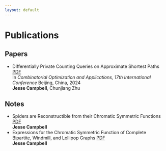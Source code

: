 ```yaml
---
layout: default
---
```


  <h1>Publications</h1>
  
  <section id="papers">
    <h2>Papers</h2>
    <ul>
      <li>
        <span class="publication-title">Differentially Private Counting Queries on Approximate Shortest Paths</span> <a href="files/approximate_range_query.pdf" target="_blank">PDF</a><br>
        <span class="publication-venue">In <em>Combinatorial Optimization and Applications, 17th International Conference</em> Beijing, China, 2024</span><br>
        <span class="publication-authors"><b>Jesse Campbell</b>, Chunjiang Zhu</span><br>
      </li>
    </ul>
  </section>
  
  <section id="notes">
    <h2>Notes</h2>
    <ul>
      <li>
        <span class="publication-title">Spiders are Reconstructible from their Chromatic Symmetric Functions</span> <a href="files/spiders.pdf" target="_blank">PDF</a><br> 
        <span class="publication-authors"><b>Jesse Campbell</b></span><br>
      </li>
      <li>
        <span class="publication-title">Expressions for the Chromatic Symmetric Function of Complete Bipartite, Windmill, and Lollipop Graphs</span> <a href="files/bases.pdf" target="_blank">PDF</a><br>
        <span class="publication-authors"><b>Jesse Campbell</b></span><br>
      </li>
    </ul>
  </section>
